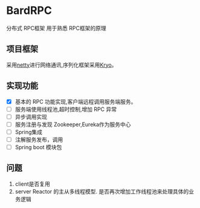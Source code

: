 # BardRPC
分布式 RPC框架 用于熟悉 RPC框架的原理
## 项目框架
采用[netty](https://github.com/netty/netty/)进行网络通讯,序列化框架采用[Kryo](https://github.com/EsotericSoftware/kryo)。

## 实现功能
- [x] 基本的 RPC 功能实现,客户端远程调用服务端服务。
- [ ] 服务端使用线程池,超时控制,增加 RPC 异常
- [ ] 异步调用实现
- [ ] 服务注册与发现 Zookeeper,Eureka作为服务中心
- [ ] Spring集成
- [ ] 注解服务发布，调用
- [ ] Spring boot 模块包

## 问题
1. client是否复用
2. server Reactor 的主从多线程模型. 是否再次增加工作线程池来处理具体的业务逻辑


